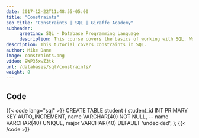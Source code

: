 ```yaml
---
date: 2017-12-22T11:48:55-05:00
title: "Constraints"
seo_title: "Constraints | SQL | Giraffe Academy"
subheader:
     greeting: SQL - Database Programming Language
     description: This course covers the basics of working with SQL. Work your way through the videos and we'll teach you everything you need to know to interact with database management systems and create powerful relational databases!
description: This tutorial covers constraints in SQL.
author: Mike Dane
image: constraints.png
video: 9WP35xwZ3tk
url: /databases/sql/constraints/
weight: 8
---
```


## Code

{{< code lang="sql" >}}
CREATE TABLE student (
  student_id INT PRIMARY KEY AUTO_INCREMENT,
  name VARCHAR(40) NOT NULL,
  -- name VARCHAR(40) UNIQUE,
  major VARCHAR(40) DEFAULT 'undecided',
);
{{< /code >}}

